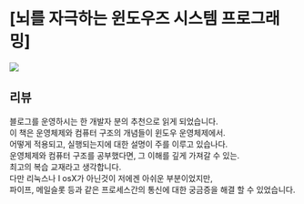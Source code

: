 # [뇌를 자극하는 윈도우즈 시스템 프로그래밍]

![](https://image.aladin.co.kr/product/89/75/cover500/897914461x_1.jpg)

## 리뷰
블로그를 운영하시는 한 개발자 분의 추천으로 읽게 되었습니다.  
이 책은 운영체제와 컴퓨터 구조의 개념들이 윈도우 운영체제에서.   
어떻게 적용되고, 실행되는지에 대한 설명이 주를 이루고 있습나다.  
운영체제와 컴퓨터 구조를 공부했다면, 그 이해를 깊게 가져갈 수 있는.  
최고의 복습 교재라고 생각합니다.  
다만 리눅스나 I osX가 아닌것이 저에겐 아쉬운 부분이었지만,  
파이프, 메일슬롯 등과 같은 프로세스간의 통신에 대한 궁금증을 해결 할 수 있었습니다.
